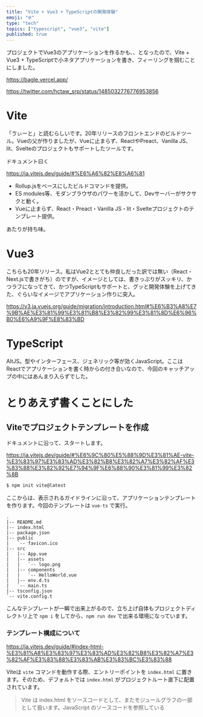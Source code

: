 ```yaml
---
title: "Vite + Vue3 + TypeScriptの開発体験"
emoji: "🌐"
type: "tech"
topics: ["typescript", "vue3", "vite"]
published: true
---
```


プロジェクトでVue3のアプリケーションを作るかも、、となったので、Vite + Vue3 + TypeScriptで小ネタアプリケーションを書き、フィーリングを掴むことにしました。

https://bagle.vercel.app/

https://twitter.com/hctaw_srp/status/1485032776776953856

# Vite

「ゔぃーと」と読むらしいです。20年リリースのフロントエンドのビルドツール。Vueの父が作りましたが、Vueに止まらず、ReactやPreact、Vanilla JS、lit、Svelteのプロジェクトもサポートしたツールです。

ドキュメント曰く

https://ja.vitejs.dev/guide/#%E6%A6%82%E8%A6%81

- Rollup.jsをベースにしたビルドコマンドを提供。
- ES modules等、モダンブラウザのパワーを活かして、Devサーバーがサクサクと動く。
- Vueに止まらず、React・Preact・Vanilla JS・lit・Svelteプロジェクトのテンプレート提供。

あたりが持ち味。

# Vue3

こちらも20年リリース。私はVue2ととても仲良しだった訳では無い（React・Next.jsで書きがち）のですが、イメージとしては、書きっぷりがスッキリ、かつラフになってきて、かつTypeScriptもサポートと、グッと開発体験を上げてきた、ぐらいなイメージでアプリケーション作りに突入。

https://v3.ja.vuejs.org/guide/migration/introduction.html#%E6%B3%A8%E7%9B%AE%E3%81%99%E3%81%B8%E3%82%99%E3%81%8D%E6%96%B0%E6%A9%9F%E8%83%BD

# TypeScript

AltJS。型やインターフェース、ジェネリック等が効くJavaScript。ここはReactでアプリケーションを書く時からの付き合いなので、今回のキャッチアップの中にはあんまり入らずでした。

# とりあえず書くことにした

## Viteでプロジェクトテンプレートを作成

ドキュメントに沿って、スタートします。

https://ja.vitejs.dev/guide/#%E6%9C%80%E5%88%9D%E3%81%AE-vite-%E3%83%97%E3%83%AD%E3%82%B8%E3%82%A7%E3%82%AF%E3%83%88%E3%82%92%E7%94%9F%E6%88%90%E3%81%99%E3%82%8B

```bash
$ npm init vite@latest
```

ここからは、表示されるガイドラインに沿って、アプリケーションテンプレートを作ります。今回のテンプレートは `vue-ts` で実行。

```
.
|-- README.md
|-- index.html
|-- package.json
|-- public
|   `-- favicon.ico
|-- src
|   |-- App.vue
|   |-- assets
|   |   `-- logo.png
|   |-- components
|   |   `-- HelloWorld.vue
|   |-- env.d.ts
|   `-- main.ts
|-- tsconfig.json
`-- vite.config.t
```

こんなテンプレートが一瞬で出来上がるので、立ち上げ自体もプロジェクトディレクトリ上で `npm i` をしてから、`npm run dev` で出来る環境になっています。

### テンプレート構成について

https://ja.vitejs.dev/guide/#index-html-%E3%81%A8%E3%83%97%E3%83%AD%E3%82%B8%E3%82%A7%E3%82%AF%E3%83%88%E3%83%AB%E3%83%BC%E3%83%88

Viteは `vite` コマンドを動作する際、エントリーポイントを `index.html` に置きます。そのため、デフォルトでは `index.html` がプロジェクトルート直下に配置されています。

> Vite は index.html をソースコードとして、またモジュールグラフの一部として扱います。JavaScript のソースコードを参照している <script type="module" src="..."> を解決します。インラインの <script type="module"> や <link href> で参照される CSS も Vite 固有の機能を利用できます。さらに、index.html 内の URL は自動的にリベースされるため、特別な %PUBLIC_URL% プレースホルダは必要ありません。

> 静的な http サーバと同様に、Vite には、ファイルの提供元となる「ルートディレクトリ」の概念があります。ドキュメントの残りの部分では <root> として示されています。ソースコード内の絶対 URL は、プロジェクトルートをベースとして使って解決されるため、通常の静的ファイルサーバを使用しているかのようにコードを記述できます（より強力な方法を除く）。Vite はルート外のファイルシステムの場所に解決される依存関係を処理することもできるため、モノレポベースの構成でも使用できます。
	
index.html` を起点に、様々なスクリプトを必要な分だけimportしていく様な挙動をしていく様ですね。他のビルドツールの場合はDevサーバー起動の場合、ページ遷移等のイベント毎にリソースをビルドしてから表示をするので、これに比べてサクサクになる、との理解です。

デフォルトの `index.html` では、Vueアプリケーション側のエントリーポイントである `main.ts` とつながっているので、HTMLではメタ情報メンテナンスに尽力して、実ページ等は `src` 配下のVueリソース群を作り込んでいく様な形になります。

## `npm run dev` する

高速だ！と言われるDevサーバー起動は、大体1秒（1200msぐらい）で完了しました。リソースを足した後でも、立ち上げるのに大体1500ms程。

https://ja.vitejs.dev/guide/why.html#%E9%81%85%E3%81%84%E3%82%B5%E3%83%BC%E3%83%90%E8%B5%B7%E5%8B%95

ここにも書いてあるのですが、依存を精査の上、リソースを生成していた従来のビルドツールに対して、Viteはリクエストに応じたリソース提供をするため、アプリケーションサイズが大きくなっても、「必要分だけリソースを渡す」との役目に徹して、高速さがキープされる具合ですね。

https://ja.vitejs.dev/guide/why.html#%E9%81%85%E3%81%84%E6%9B%B4%E6%96%B0%E9%80%9F%E5%BA%A6

ちなみにホットリロードもとても速い。

>Vite では、HMR をネイティブ ESM 上で行います。ファイルが編集されたとき、Vite は編集されたモジュールと最も近い HMR boundary 間のチェーンを厳密に無効化することで(大抵はモジュール本体だけです)、HMR による更新はアプリケーションのサイズに関係なく一貫して高速で実行されます。

待ちのストレスがたちまちに無くなり、とても良いなー、となりました。

## Vue3を書く

Vue3でアプリケーションを書きます。Vue2を大して覚えていないので、ギリギリ覚えている箇所だけを取り上げつつ、インパクトが大きかった点を書き落とします。

### `<script setup>` 

https://v3.ja.vuejs.org/api/sfc-script-setup.html#%E5%9F%BA%E6%9C%AC%E3%81%AE%E6%A7%8B%E6%96%87

Vue3の目玉と言われたComposition APIで使える記法。単一ファイルコンポーネントとComposition APIを利用するならば「オススメ」として、本体からも推されています。

> - ボイラープレートが少なくて、より簡潔なコード
> - 純粋な TypeScript を使ってプロパティと発行されたイベントを宣言する機能
> - 実行時のパフォーマンスの向上（テンプレートは中間プロキシなしに同じスコープ内のレンダリング関数にコンパイルされます）
> - IDE で型推論のパフォーマンス向上（言語サーバがコードから型を抽出する作業が減ります）

`<script setup>` で書かれた内容は、Composition APIの `setup()` と同等として実行されます。宣言した変数は `<template>` で参照可、何より元々にあったボイラープレートがスッキリ無くなり、めちゃくちゃ普通のJavaScript（TypeScript）の様に処理が書けます。

`<script>` とも併用が出来るので、`<script setup>` に固執しなくとも、各種シーンに対応が効きそうです。ドキュメントでは `inheritAttrs` が例に挙がっていますね。

### コンポーネントへのデータバインドが楽に

Vueは、親画面とコンポーネント間の `props` と `emit` が面倒だったイメージが大きかったのですが、`<script setup>` を利用している場合、 `v-model` さえ渡してしまえば、暗黙でバインドされる様になっていました。

レンダリング用だけのコンポーネントを作る機会があったので、下記はそれを転用した `props` の例です。`emit` も `defineEmit` で、型定義をしながら実装可能です。 

- コンポーネント

```vue:src/components/SampleComponent.vue
<script setup lang="ts">
defineProps<{
  hoge: string
}>
</script>

<template>
  <div>
    <p>{{ hoge }}</p>
  </div>
</template>
```

- コンポーネント登録

```ts:src/main.ts
import { createApp } from 'vue';
import App from './App.vue';
import SampleComponent from './components/SampleComponents.vue'

createApp(App).component('SampleComponent', SampleComponent).mount("#app");
```

- コンポーネント利用

```vue:src/App.vue
<script setup lang="ts">
import { ref } from 'vue';

const hoge = ref('');
</script>

<template>
  <div>
    <input v-model="hoge" placeholder="書いてくれ！" />
    <SampleComponent :hoge="hoge" />
  </div>
</template>
```

### `<template>` でルートノードが不要に

（惰性で書いてから気付いたのですが）、ルートノードが不要になりました。

```vue
<template>
  <div>
    <p>hoge</p>
    <p>fuga</p>
  </div>
</template>
```

が

```vue
<template>
  <p>hoge</p>
  <p>fuga</p>
</template>
```

ネストが減ってうれしいですね。

# まとめ

ドキュメントをちゃんと読みつつ進めないと、、の様なハマりポイントはあったものの、Vite + Vue3 + TypeScriptはとても快適でした。Viteは速い上、Vue3もComposition APIのおかげで、「あれ、どういう構文でプロパティとか書かないとダメだったんだっけ、、」の様な、ボイラープレートを思い出せず辛い、の様なシーンも無くなりました。うれしいですねー。

フレームワークとしての思想の差はあれど、書き味としては、JavaScriptをゴリゴリ書くことで解決出来るシーンが増えたからか、Reactと近くなってきた様なイメージです。紆余曲折を経て、今は、JSXとして全てを関数として取り回しが出来て、hook等うれしいサポートもあるReactの方が好みではあるのですが、Vue3もここまで来ると、書き味としてはもうほとんど好みの問題に収まる気がしてきた、、

ともあれ、Viteも入れてうれしい構成を検討出来るオプションが広がったので、とりあえず私としては、今年は惰性でNext.js！みたいな感じより、もうちょっと幅を広げて色々チャレンジしてみるかー、との結論に落ち着きました。
